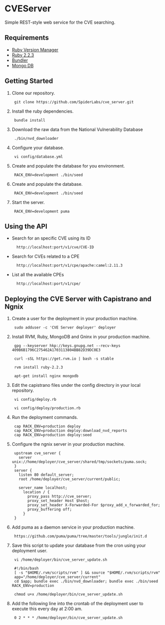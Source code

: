 # CVEServer

Simple REST-style web service for the CVE searching.

## Requirements

  * [Ruby Version Manager](https://rvm.io)
  * [Ruby 2.2.3](https://www.ruby-lang.org)
  * [Bundler](http://bundler.io)
  * [Mongo DB](https://www.mongodb.org)

## Getting Started

1. Clone our repository.

        git clone https://github.com/SpiderLabs/cve_server.git

2. Install the ruby dependencies.

        bundle install

3. Download the raw data from the National Vulnerability Database

        ./bin/nvd_downloader

4. Configure your database.

        vi config/database.yml

5. Create and populate the database for you environment.

        RACK_ENV=development ./bin/seed

6. Create and populate the database.

        RACK_ENV=development ./bin/seed

7. Start the server.

        RACK_ENV=development puma

## Using the API

* Search for an specific CVE using its ID

        http://localhost:port/v1/cve/CVE-ID

* Search for CVEs related to a CPE

        http://localhost:port/v1/cpe/apache:camel:2.11.3

* List all the available CPEs

        http://localhost:port/v1/cpe/

## Deploying the CVE Server with Capistrano and Ngnix

1. Create a user for the deployment in your production machine.

        sudo adduser -c 'CVE Server deployer' deployer

2. Install RVM, Ruby, MongoDB and Gninx in your production machine.

        gpg --keyserver hkp://keys.gnupg.net --recv-keys 409B6B1796C275462A1703113804BB82D39DC0E3

        curl -sSL https://get.rvm.io | bash -s stable

        rvm install ruby-2.2.3

        apt-get install nginx mongodb

3. Edit the capistrano files under the config directory in your local repository.

        vi config/deploy.rb

        vi config/deploy/production.rb

4. Run the deployment commands.

        cap RACK_ENV=production deploy
        cap RACK_ENV=production deploy:download_nvd_reports
        cap RACK_ENV=production deploy:seed

5. Configure the ngnix server in your production machine.

        upstream cve_server {
          server unix://home/deployer/cve_server/shared/tmp/sockets/puma.sock;
        }
        server {
          listen 80 default_server;
          root /home/deployer/cve_server/current/public;

          server_name localhost;
            location / {
              proxy_pass http://cve_server;
              proxy_set_header Host $host;
              proxy_set_header X-Forwarded-For $proxy_add_x_forwarded_for;
              proxy_buffering off;
            }
        }

6. Add puma as a daemon service in your production machine.

        https://github.com/puma/puma/tree/master/tools/jungle/init.d

7. Save this script to update your database from the cron using your deployment user.

        vi /home/deployer/bin/cve_server_update.sh

        #!/bin/bash
        [ -s "$HOME/.rvm/scripts/rvm" ] && source "$HOME/.rvm/scripts/rvm"
        app="/home/deployer/cve_server/current"
        cd $app; bundle exec ./bin/nvd_downloader; bundle exec ./bin/seed RACK_ENV=production

        chmod u+x /home/deployer/bin/cve_server_update.sh

8. Add the following line into the crontab of the deployment user to execute this every day at 2:00 am.

        0 2 * * * /home/deployer/bin/cve_server_update.sh
